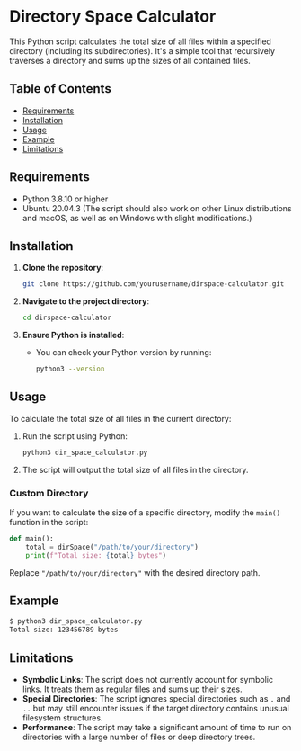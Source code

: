 # Directory Space Calculator

This Python script calculates the total size of all files within a specified directory (including its subdirectories). It's a simple tool that recursively traverses a directory and sums up the sizes of all contained files.

## Table of Contents

- [Requirements](#requirements)
- [Installation](#installation)
- [Usage](#usage)
- [Example](#example)
- [Limitations](#limitations)

## Requirements

- Python 3.8.10 or higher
- Ubuntu 20.04.3 (The script should also work on other Linux distributions and macOS, as well as on Windows with slight modifications.)

## Installation

1. **Clone the repository**:
   ```bash
   git clone https://github.com/yourusername/dirspace-calculator.git
   ```
2. **Navigate to the project directory**:
   ```bash
   cd dirspace-calculator
   ```

3. **Ensure Python is installed**:
   - You can check your Python version by running:
     ```bash
     python3 --version
     ```

## Usage

To calculate the total size of all files in the current directory:

1. Run the script using Python:
   ```bash
   python3 dir_space_calculator.py
   ```

2. The script will output the total size of all files in the directory.

### Custom Directory

If you want to calculate the size of a specific directory, modify the `main()` function in the script:

```python
def main():
    total = dirSpace("/path/to/your/directory")
    print(f"Total size: {total} bytes")
```

Replace `"/path/to/your/directory"` with the desired directory path.

## Example

```bash
$ python3 dir_space_calculator.py
Total size: 123456789 bytes
```

## Limitations

- **Symbolic Links**: The script does not currently account for symbolic links. It treats them as regular files and sums up their sizes.
- **Special Directories**: The script ignores special directories such as `.` and `..` but may still encounter issues if the target directory contains unusual filesystem structures.
- **Performance**: The script may take a significant amount of time to run on directories with a large number of files or deep directory trees.

